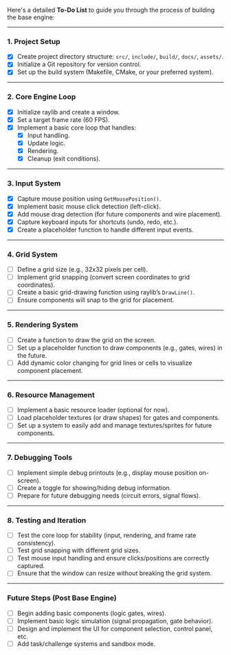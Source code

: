 Here's a detailed **To-Do List** to guide you through the process of building the base engine:

---

### **1. Project Setup**
   - [x] Create project directory structure: `src/`, `include/`, `build/`, `docs/`, `assets/`.
   - [x] Initialize a Git repository for version control.
   - [x] Set up the build system (Makefile, CMake, or your preferred system).

---

### **2. Core Engine Loop**
   - [x] Initialize raylib and create a window.
   - [x] Set a target frame rate (60 FPS).
   - [x] Implement a basic core loop that handles:
     - [x] Input handling.
     - [x] Update logic.
     - [x] Rendering.
     - [x] Cleanup (exit conditions).

---

### **3. Input System**
   - [x] Capture mouse position using `GetMousePosition()`.
   - [x] Implement basic mouse click detection (left-click).
   - [x] Add mouse drag detection (for future components and wire placement).
   - [x] Capture keyboard inputs for shortcuts (undo, redo, etc.).
   - [x] Create a placeholder function to handle different input events.

---

### **4. Grid System**
   - [ ] Define a grid size (e.g., 32x32 pixels per cell).
   - [ ] Implement grid snapping (convert screen coordinates to grid coordinates).
   - [ ] Create a basic grid-drawing function using raylib’s `DrawLine()`.
   - [ ] Ensure components will snap to the grid for placement.

---

### **5. Rendering System**
   - [ ] Create a function to draw the grid on the screen.
   - [ ] Set up a placeholder function to draw components (e.g., gates, wires) in the future.
   - [ ] Add dynamic color changing for grid lines or cells to visualize component placement.

---

### **6. Resource Management**
   - [ ] Implement a basic resource loader (optional for now).
   - [ ] Load placeholder textures (or draw shapes) for gates and components.
   - [ ] Set up a system to easily add and manage textures/sprites for future components.

---

### **7. Debugging Tools**
   - [ ] Implement simple debug printouts (e.g., display mouse position on-screen).
   - [ ] Create a toggle for showing/hiding debug information.
   - [ ] Prepare for future debugging needs (circuit errors, signal flows).

---

### **8. Testing and Iteration**
   - [ ] Test the core loop for stability (input, rendering, and frame rate consistency).
   - [ ] Test grid snapping with different grid sizes.
   - [ ] Test mouse input handling and ensure clicks/positions are correctly captured.
   - [ ] Ensure that the window can resize without breaking the grid system.

---

### **Future Steps (Post Base Engine)**
   - [ ] Begin adding basic components (logic gates, wires).
   - [ ] Implement basic logic simulation (signal propagation, gate behavior).
   - [ ] Design and implement the UI for component selection, control panel, etc.
   - [ ] Add task/challenge systems and sandbox mode.
